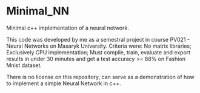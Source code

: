 # Minimal_NN
Minimal c++ implementation of a neural network.

This code was developed by me as a semestral project in course PV021 - Neural Networks on Masaryk University.
Criteria were: No matrix libraries; Exclusively CPU implementation; Must compile, train, evaluate and export results in under 30 minutes and get a test accuracy >= 88% on Fashion Mnist dataset.

There is no license on this repository, can serve as a demonstration of how to implement a simple Neural Network in c++.
